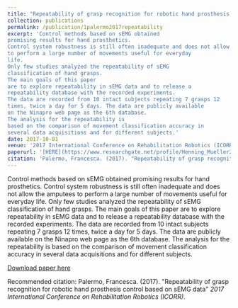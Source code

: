 ```yaml
---
title: "Repeatability of grasp recognition for robotic hand prosthesis control based on sEMG data"
collection: publications
permalink: /publication/1palermo2017repeatability
excerpt: 'Control methods based on sEMG obtained
promising results for hand prosthetics. 
Control system robustness is still often inadequate and does not allow the amputees
to perform a large number of movements useful for everyday
life. 
Only few studies analyzed the repeatability of sEMG 
classification of hand grasps. 
The main goals of this paper
are to explore repeatability in sEMG data and to release a
repeatability database with the recorded experiments. 
The data are recorded from 10 intact subjects repeating 7 grasps 12
times, twice a day for 5 days. The data are publicly available
on the Ninapro web page as the 6th database. 
The analysis for the repeatability is
based on the comparison of movement classification accuracy in
several data acquisitions and for different subjects.'
date: 2017-10-01
venue: '2017 International Conference on Rehabilitation Robotics (ICORR)'
paperurl: '[HERE](https://www.researchgate.net/profile/Henning_Mueller2/publication/323735768_Repeatability_of_grasp_recognition_for_robotic_hand_prosthesis_control_based_on_sEMG_data/links/5aab655845851517881b57ee/Repeatability-of-grasp-recognition-for-robotic-hand-prosthesis-control-based-on-sEMG-data.pdf)'
citation: 'Palermo, Francesca. (2017). "Repeatability of grasp recognition for robotic hand prosthesis control based on sEMG data" <i>2017 International Conference on Rehabilitation Robotics (ICORR)</i>'
---
```

Control methods based on sEMG obtained
promising results for hand prosthetics. 
Control system robustness is still often inadequate and does not allow the amputees
to perform a large number of movements useful for everyday
life. 
Only few studies analyzed the repeatability of sEMG 
classification of hand grasps. 
The main goals of this paper
are to explore repeatability in sEMG data and to release a
repeatability database with the recorded experiments. 
The data are recorded from 10 intact subjects repeating 7 grasps 12
times, twice a day for 5 days. The data are publicly available
on the Ninapro web page as the 6th database. 
The analysis for the repeatability is
based on the comparison of movement classification accuracy in
several data acquisitions and for different subjects.

[Download paper here](https://www.researchgate.net/profile/Henning_Mueller2/publication/323735768_Repeatability_of_grasp_recognition_for_robotic_hand_prosthesis_control_based_on_sEMG_data/links/5aab655845851517881b57ee/Repeatability-of-grasp-recognition-for-robotic-hand-prosthesis-control-based-on-sEMG-data.pdf)

Recommended citation: Palermo, Francesca. (2017). "Repeatability of grasp recognition for robotic hand prosthesis control based on sEMG data" <i>2017 International Conference on Rehabilitation Robotics (ICORR)</i>.
